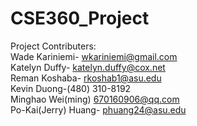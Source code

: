 # CSE360_Project

Project Contributers:<br />
Wade Kariniemi- wkariniemi@gmail.com<br />
Katelyn Duffy- katelyn.duffy@cox.net<br />
Reman Koshaba- rkoshab1@asu.edu<br />
Kevin Duong-(480) 310-8192<br />
Minghao Wei(ming) 670160906@qq.com<br />
Po-Kai(Jerry) Huang- phuang24@asu.edu
